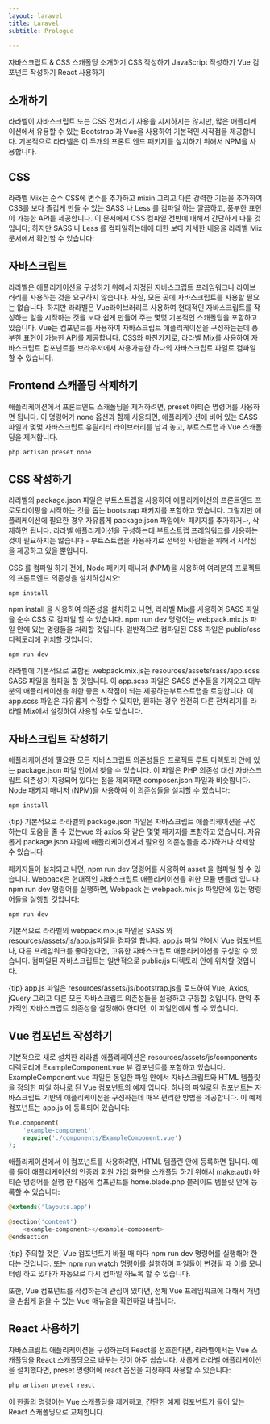 ```yaml
---
layout: laravel
title: Laravel
subtitle: Prologue
    
---
```


자바스크립트 & CSS 스캐폴딩
소개하기
CSS 작성하기
JavaScript 작성하기
Vue 컴포넌트 작성하기
React 사용하기

## 소개하기
라라벨이 자바스크립트 또는 CSS 전처리기 사용을 지시하지는 않지만, 많은 애플리케이션에서 유용할 수 있는 Bootstrap 과 Vue을 사용하여 기본적인 시작점을 제공합니다. 기본적으로 라라벨은 이 두개의 프론트 엔드 패키지를 설치하기 위해서 NPM을 사용합니다.

## CSS
라라벨 Mix는 순수 CSS에 변수를 추가하고 mixin 그리고 다른 강력한 기능을 추가하여 CSS를 보다 즐겁게 만들 수 있는 SASS 나 Less 를 컴파일 하는 깔끔하고, 풍부한 표현이 가능한 API를 제공합니다. 이 문서에서 CSS 컴파일 전반에 대해서 간단하게 다룰 것입니다; 하지만 SASS 나 Less 를 컴파일하는데에 대한 보다 자세한 내용을 라라벨 Mix 문서에서 확인할 수 있습니다:

## 자바스크립트
라라벨은 애플리케이션을 구성하기 위해서 지정된 자바스크립트 프레임워크나 라이브러리를 사용하는 것을 요구하지 않습니다. 사실, 모든 곳에 자바스크립트를 사용할 필요는 없습니다. 하지만 라라벨은 Vue라이브러리르 사용하여 현대적인 자바스크립트를 작성하는 일을 시작하는 것을 보다 쉽게 만들어 주는 몇몇 기본적인 스캐폴딩을 포함하고 있습니다. Vue는 컴포넌트를 사용하여 자바스크립트 애플리케이션을 구성하는는데 풍부한 표현이 가능한 API를 제공합니다. CSS와 마찬가지로, 라라벨 Mix를 사용하여 자바스크립트 컴포넌트를 브라우저에서 사용가능한 하나의 자바스크립트 파일로 컴파일 할 수 있습니다.

## Frontend 스캐폴딩 삭제하기
애플리케이션에서 프론트엔드 스캐폴딩을 제거하려면, preset 아티즌 명령어를 사용하면 됩니다. 이 명령어가 none 옵션과 함께 사용되면, 애플리케이션에 비어 있는 SASS 파일과 몇몇 자바스크립트 유틸리티 라이브러리를 남겨 놓고, 부트스트랩과 Vue 스캐폴딩을 제거합니다.

```php
php artisan preset none
```

## CSS 작성하기
라라벨의 package.json 파일은 부트스트랩을 사용하여 애플리케이션의 프론트엔드 프로토타이핑을 시작하는 것을 돕는 bootstrap 패키지를 포함하고 있습니다. 그렇지만 애플리케이션에 필요한 경우 자유롭게 package.json 파일에서 패키지를 추가하거나, 삭제하면 됩니다. 라라벨 애플리케이션을 구성하는데 부트스트랩 프레임워크를 사용하는 것이 필요하지는 않습니다 - 부트스트랩을 사용하기로 선택한 사람들을 위해서 시작점을 제공하고 있을 뿐입니다.

CSS 를 컴파일 하기 전에, Node 패키지 매니저 (NPM)을 사용하여 여러분의 프로젝트의 프론트엔드 의존성을 설치하십시오:

```npm
npm install
```

npm install 을 사용하여 의존성을 설치하고 나면, 라라벨 Mix를 사용하여 SASS 파일을 순수 CSS 로 컴파일 할 수 있습니다. npm run dev 명령어는 webpack.mix.js 파일 안에 있는 명령들을 처리할 것입니다. 일반적으로 컴파일된 CSS 파일은 public/css 디렉토리에 위치할 것입니다:

```npm
npm run dev
```

라라벨에 기본적으로 포함된 webpack.mix.js는 resources/assets/sass/app.scss SASS 파일을 컴파일 할 것입니다. 이 app.scss 파일은 SASS 변수들을 가져오고 대부분의 애플리케이션을 위한 좋은 시작점이 되는 제공하는부트스트랩을 로딩합니다. 이 app.scss 파일은 자유롭게 수정할 수 있지만, 원하는 경우 완전히 다른 전처리기를 라라벨 Mix에서 설정하여 사용할 수도 있습니다.


## 자바스크립트 작성하기
애플리케이션에 필요한 모든 자바스크립트 의존성들은 프로젝트 루트 디렉토리 안에 있는 package.json 파일 안에서 찾을 수 있습니다. 이 파일은 PHP 의존성 대신 자바스크립트 의존성이 지정되어 있다는 점을 제외하면 composer.json 파일과 비슷합니다. Node 패키지 매니저 (NPM)을 사용하여 이 의존성들을 설치할 수 있습니다:

```npm
npm install
```

{tip} 기본적으로 라라벨의 package.json 파일은 자바스크립트 애플리케이션을 구성하는데 도움을 줄 수 있는vue 와 axios 와 같은 몇몇 패키지를 포함하고 있습니다. 자유롭게 package.json 파일에 애플리케이션에서 필요한 의존성들을 추가하거나 삭제할 수 있습니다.

패키지들이 설치되고 나면, npm run dev 명령어를 사용하여 asset 을 컴파일 할 수 있습니다. Webpack은 현대적인 자바스크립트 애플리케이션을 위한 모듈 번들러 입니다. npm run dev 명령어를 실행하면, Webpack 는 webpack.mix.js 파일안에 있는 명령어들을 실행할 것입니다:

```npm
npm run dev
```

기본적으로 라라벨의 webpack.mix.js 파일은 SASS 와 resources/assets/js/app.js파일을 컴파일 합니다. app.js 파일 안에서 Vue 컴포넌트나, 다른 프레임워크를 좋아한다면, 고유한 자바스크립트 애플리케이션을 구성할 수 있습니다. 컴파일된 자바스크립트는 일반적으로 public/js 디렉토리 안에 위치할 것입니다.

{tip} app.js 파일은 resources/assets/js/bootstrap.js을 로드하여 Vue, Axios, jQuery 그리고 다른 모든 자바스크립트 의존성들을 설정하고 구동할 것입니다. 만약 추가적인 자바스크립트 의존성을 설정해야 한다면, 이 파일안에서 할 수 있습니다.


## Vue 컴포넌트 작성하기
기본적으로 새로 설치한 라라벨 애플리케이션은 resources/assets/js/components 디렉토리에 ExampleComponent.vue 뷰 컴포넌트를 포함하고 있습니다. ExampleComponent.vue 파일은 동일한 파일 안에서 자바스크립트와 HTML 템플릿을 정의한 파일 하나로 된 Vue 컴포넌트의 예제 입니다. 하나의 파일로된 컴포넌트는 자바스크립트 기반의 애플리케이션을 구성하는데 매우 편리한 방법을 제공합니다. 이 예제 컴포넌트는 app.js 에 등록되어 있습니다:

```php
Vue.component(
    'example-component',
    require('./components/ExampleComponent.vue')
);
```

애플리케이션에서 이 컴포넌트를 사용하려면, HTML 템플린 안에 등록하면 됩니다. 예를 들어 애플리케이션의 인증과 회원 가입 화면을 스캐폴딩 하기 위해서 make:auth 아티즌 명령어를 실행 한 다음에 컴포넌트를 home.blade.php 블레이드 템플릿 안에 등록할 수 있습니다:

```php
@extends('layouts.app')

@section('content')
    <example-component></example-component>
@endsection
```

{tip} 주의할 것은, Vue 컴포넌트가 바뀔 때 마다 npm run dev 명령어를 실행해야 한다는 것입니다. 또는 npm run watch 명령어를 실행하여 파일들이 변경될 때 이를 모니터링 하고 있다가 자동으로 다시 컴파일 하도록 할 수 있습니다.

또한, Vue 컴포넌트를 작성하는데 관심이 있다면, 전체 Vue 프레임워크에 대해서 개념을 손쉽게 읽을 수 있는 Vue 매뉴얼을 확인하길 바랍니다.


## React 사용하기
자바스크립트 애플리케이션을 구성하는데 React를 선호한다면, 라라벨에서는 Vue 스캐폴딩을 React 스캐폴딩으로 바꾸는 것이 아주 쉽습니다. 새롭게 라라벨 애플리케이션을 설치했다면, preset 명령어에 react 옵션을 지정하여 사용할 수 있습니다:

```php
php artisan preset react
```
이 한줄의 명령어는 Vue 스캐폴딩을 제거하고, 간단한 예제 컴포넌트가 들어 있는 React 스캐폴딩으로 교체합니다.